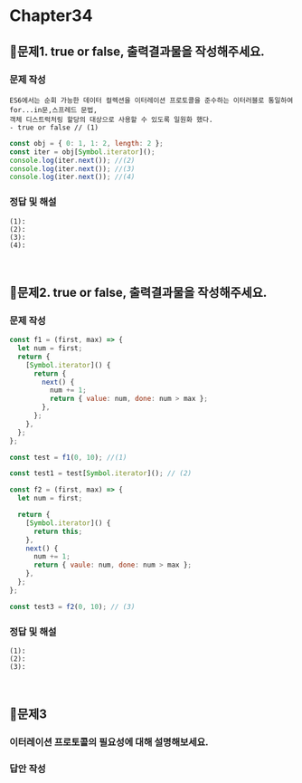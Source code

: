 # Chapter34

## 📌문제1. true or false, 출력결과물을 작성해주세요.

### 문제 작성

```
ES6에서는 순회 가능한 데이터 컬렉션을 이터레이션 프로토콜을 준수하는 이터러블로 통일하여 for...in문,스프레드 문법,
객체 디스트럭처링 할당의 대상으로 사용할 수 있도록 일원화 했다.
- true or false // (1)
```

```js
const obj = { 0: 1, 1: 2, length: 2 };
const iter = obj[Symbol.iterator]();
console.log(iter.next()); //(2)
console.log(iter.next()); //(3)
console.log(iter.next()); //(4)
```

### 정답 및 해설

```
(1):
(2):
(3):
(4):
```

<br>

## 📌문제2. true or false, 출력결과물을 작성해주세요.

### 문제 작성

```js
const f1 = (first, max) => {
  let num = first;
  return {
    [Symbol.iterator]() {
      return {
        next() {
          num += 1;
          return { value: num, done: num > max };
        },
      };
    },
  };
};

const test = f1(0, 10); //(1)

const test1 = test[Symbol.iterator](); // (2)

const f2 = (first, max) => {
  let num = first;

  return {
    [Symbol.iterator]() {
      return this;
    },
    next() {
      num += 1;
      return { vaule: num, done: num > max };
    },
  };
};

const test3 = f2(0, 10); // (3)
```

### 정답 및 해설

```
(1):
(2):
(3):
```

<br>

## 📌문제3

### 이터레이션 프로토콜의 필요성에 대해 설명해보세요.

### 답안 작성

```

```

<br>
